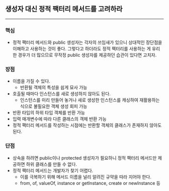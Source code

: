 ## 생성자 대신 정적 팩터리 메서드를 고려하라
---

### 핵심 
 - 정적 팩터리 메서드와 public 생성자는 각자의 쓰임새가 있으니 상대적인 장단점을 이해하고 사용하는 것이 좋다. 그렇다고 하더라도 정적 팩터리를 사용하는 게 유리한 경우가 더 많으므로 무작정 public 생성자를 제공하던 습관이 있다면 고치자.

### 장점
 - 이름을 가질 수 있다.
    - 반환될 객체의 특성을 쉽게 묘사 가능
 - 호출될 때마다 인스턴스를 새로 생성하지 않아도 된다.
    - 인스턴스를 미리 만들어 놓거나 새로 생성한 인스턴스를 캐싱하여 재활용하는 식으로 불필요한 객체 생성 회피 가능
 - 반환 타입의 하위 타입 객체를 반환 가능
 - 입력 매개변수에 따라 다른 클래스의 객체 반환 가능
 - 정적 팩터리 메서드를 작성하는 시점에는 반환할 객체의 클래스가 존재하지 않아도 된다.

 ### 단점
  - 상속을 하려면 public이나 protected 생성자가 필요하니 정적 팩터리 메서드만 제공하면 하위 클래스를 만들 수 없다.
  - 정적 팩터리 메서드는 개발자가 찾기 어렵다.
    - 이를 극복하기 위해 메서드 이름을 널리 알려진 규약을 따라 지어야 한다.
    - from, of, valueOf, instance or getInstance, create or newInstance 등
